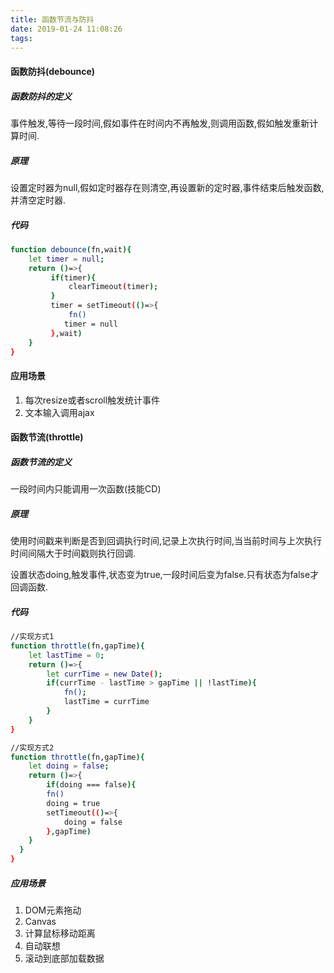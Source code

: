```yaml
---
title: 函数节流与防抖
date: 2019-01-24 11:08:26
tags:
---
```


#### 函数防抖(debounce)

##### 函数防抖的定义

事件触发,等待一段时间,假如事件在时间内不再触发,则调用函数,假如触发重新计算时间.

##### 原理

设置定时器为null,假如定时器存在则清空,再设置新的定时器,事件结束后触发函数,并清空定时器.

##### 代码

```bash
function debounce(fn,wait){
    let timer = null;
    return ()=>{
         if(timer){
             clearTimeout(timer);
         }
         timer = setTimeout(()=>{
             fn()
            timer = null
         },wait)
    }
}

```

#### 应用场景

1. 每次resize或者scroll触发统计事件 
2. 文本输入调用ajax

#### 函数节流(throttle)

##### 函数节流的定义

一段时间内只能调用一次函数(技能CD)

##### 原理

使用时间戳来判断是否到回调执行时间,记录上次执行时间,当当前时间与上次执行时间间隔大于时间戳则执行回调.

设置状态doing,触发事件,状态变为true,一段时间后变为false.只有状态为false才回调函数.
##### 代码

```bash
//实现方式1
function throttle(fn,gapTime){
    let lastTime = 0;
    return ()=>{
        let currTime = new Date();
        if(currTime - lastTime > gapTime || !lastTime){
            fn();
            lastTime = currTime
        }
    }
}

//实现方式2
function throttle(fn,gapTime){
    let doing = false;
    return ()=>{
        if(doing === false){
        fn()
        doing = true
        setTimeout(()=>{
            doing = false
        },gapTime)
    }
  }
}
```

##### 应用场景

1. DOM元素拖动
2. Canvas
3. 计算鼠标移动距离
4. 自动联想
5. 滚动到底部加载数据

